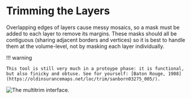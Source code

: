 # Trimming the Layers

Overlapping edges of layers cause messy mosaics, so a mask must be added to each layer to remove its margins. These masks should all be contiguous (sharing adjacent borders and vertices) so it is best to handle them at the volume-level, not by masking each layer individually.

!!! warning

    This tool is still very much in a protoype phase: it is functional, but also finicky and obtuse. See for yourself: [Baton Rouge, 1908](https://oldinsurancemaps.net/loc/trim/sanborn03275_005/).


![The multitrim interface.](../_assets/images/multitrim.gif)
